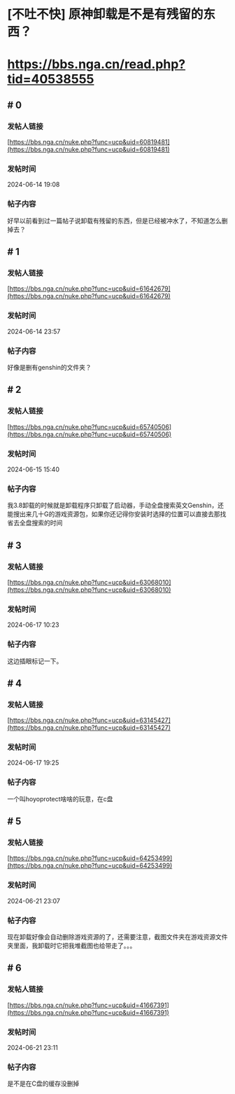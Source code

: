 # [不吐不快] 原神卸载是不是有残留的东西？
# https://bbs.nga.cn/read.php?tid=40538555

## \# 0
### 发帖人链接
[https://bbs.nga.cn/nuke.php?func=ucp&uid=60819481](https://bbs.nga.cn/nuke.php?func=ucp&uid=60819481)
### 发帖时间
2024-06-14 19:08
### 帖子内容
好早以前看到过一篇帖子说卸载有残留的东西，但是已经被冲水了，不知道怎么删掉去？
## \# 1
### 发帖人链接
[https://bbs.nga.cn/nuke.php?func=ucp&uid=61642679](https://bbs.nga.cn/nuke.php?func=ucp&uid=61642679)
### 发帖时间
2024-06-14 23:57
### 帖子内容
好像是删有genshin的文件夹？
## \# 2
### 发帖人链接
[https://bbs.nga.cn/nuke.php?func=ucp&uid=65740506](https://bbs.nga.cn/nuke.php?func=ucp&uid=65740506)
### 发帖时间
2024-06-15 15:40
### 帖子内容
我3.8卸载的时候就是卸载程序只卸载了启动器，手动全盘搜索英文Genshin，还能搜出来几十G的游戏资源包，如果你还记得你安装时选择的位置可以直接去那找省去全盘搜索的时间
## \# 3
### 发帖人链接
[https://bbs.nga.cn/nuke.php?func=ucp&uid=63068010](https://bbs.nga.cn/nuke.php?func=ucp&uid=63068010)
### 发帖时间
2024-06-17 10:23
### 帖子内容
这边插眼标记一下。
## \# 4
### 发帖人链接
[https://bbs.nga.cn/nuke.php?func=ucp&uid=63145427](https://bbs.nga.cn/nuke.php?func=ucp&uid=63145427)
### 发帖时间
2024-06-17 19:25
### 帖子内容
一个叫hoyoprotect啥啥的玩意，在c盘
## \# 5
### 发帖人链接
[https://bbs.nga.cn/nuke.php?func=ucp&uid=64253499](https://bbs.nga.cn/nuke.php?func=ucp&uid=64253499)
### 发帖时间
2024-06-21 23:07
### 帖子内容
现在卸载好像会自动删除游戏资源的了，还需要注意，截图文件夹在游戏资源文件夹里面，我卸载时它把我堆截图也给带走了。。。
## \# 6
### 发帖人链接
[https://bbs.nga.cn/nuke.php?func=ucp&uid=41667391](https://bbs.nga.cn/nuke.php?func=ucp&uid=41667391)
### 发帖时间
2024-06-21 23:11
### 帖子内容
是不是在C盘的缓存没删掉
